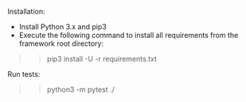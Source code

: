 Installation:
- Install Python 3.x and pip3
- Execute the following command to install all requirements from the framework root directory:

>> pip3 install -U -r requirements.txt

Run tests:
>> python3 -m pytest ./
